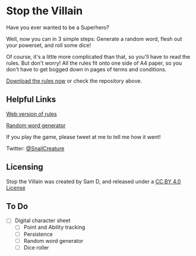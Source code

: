 # Stop the Villain

Have you ever wanted to be a Superhero?

Well, now you can in 3 simple steps: Generate a random word, flesh out your powerset, and roll some dice!

Of course, it's a little more complicated than that, so you'll have to read the rules. But don't worry! All the rules fit onto one side of A4 paper, so you don't have to get bogged down in pages of terms and conditions.

[Download the rules now](https://github.com/snailcreature/stopthevillain/raw/master/files/StopTheVillainVer0-4-1-beta.pdf) or check the repository above.

## Helpful Links

[Web version of rules](https://snailcreature.github.io/stopthevillain/)

[Random word generator](https://www.textfixer.com/tools/random-words.php)

If you play the game, please tweet at me to tell me how it went!

Twitter: [@SnailCreature](https://twitter.com/SnailCreature)

## Licensing

Stop the Villain was created by Sam D, and released under a [CC BY 4.0 License](https://creativecommons.org/licenses/by/4.0/)




## To Do

   - [ ] Digital character sheet
     - [ ] Point and Ability tracking
     - [ ] Persistence
     - [ ] Random word generator
     - [ ] Dice roller
